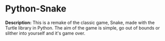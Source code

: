 # Python-Snake

**Description:** This is a remake of the classic game, Snake, made with the Turtle library in Python. 
The aim of the game is simple, go out of bounds or slither into yourself and it's game over. 

